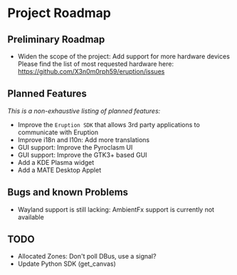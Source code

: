 # Project Roadmap

## Preliminary Roadmap

- Widen the scope of the project: Add support for more hardware devices
  Please find the list of most requested hardware here: <https://github.com/X3n0m0rph59/eruption/issues>

## Planned Features

_This is a non-exhaustive listing of planned features:_

- Improve the `Eruption SDK` that allows 3rd party applications to communicate with Eruption
- Improve i18n and l10n: Add more translations
- GUI support: Improve the Pyroclasm UI
- GUI support: Improve the GTK3+ based GUI
- Add a KDE Plasma widget
- Add a MATE Desktop Applet

## Bugs and known Problems

- Wayland support is still lacking: AmbientFx support is currently not available

## TODO

- Allocated Zones: Don't poll DBus, use a signal?
- Update Python SDK (get_canvas)
